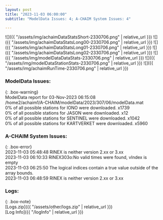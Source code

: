 ```yaml
---
layout: post
title: "2023-11-03 06:00:00"
subtitle: "ModelData Issues: 4; A-CHAIM System Issues: 4"

---
```


![]({{ "/assets/img/achaimDataStatsShort-2330706.png" | relative_url }})
![]({{ "/assets/img/achaimDataStatsLong00-2330706.png" | relative_url }})
![]({{ "/assets/img/achaimDataStatsLong01-2330706.png" | relative_url }})
![]({{ "/assets/img/achaimDataStatsLong02-2330706.png" | relative_url }})
![]({{ "/assets/img/modelDataDataStats-2330706.png" | relative_url }})
![]({{ "/assets/img/modelDataStationStats-2330706.png" | relative_url }})
![]({{ "/assets/img/achaimRunTime-2330706.png" | relative_url }})


### ModelData Issues:  
  
{: .box-warning}  
 ModelData report for 03-Nov-2023 06:15:08   
 /home2/achaim1/A-CHAIM/modelData/2023/307/06/modelData.mat   
 0% of all possible stations for IONO were downloaded. x1739   
 0% of all possible stations for JASON were downloaded. x12   
 0% of all possible stations for SENTINEL were downloaded. x1042   
 0% of all possible stations for KARTVERKET were downloaded. x5960   
  
### A-CHAIM System Issues:  
  
{: .box-error}  
2023-11-03 05:48:48 RINEX is neither version 2.xx or 3.xx  
2023-11-03 06:10:33 RINEX303o:No valid times were found, vIndex is empty  
2023-11-03 06:25:50 The logical indices contain a true value outside of the array bounds.  
2023-11-03 06:48:59 RINEX is neither version 2.xx or 3.xx  

### Logs:  
  
{: .box-note}  
[Logs.zip]({{ "/assets/other/logs.zip" | relative_url }})  
[Log Info]({{ "/logInfo" | relative_url }})  
